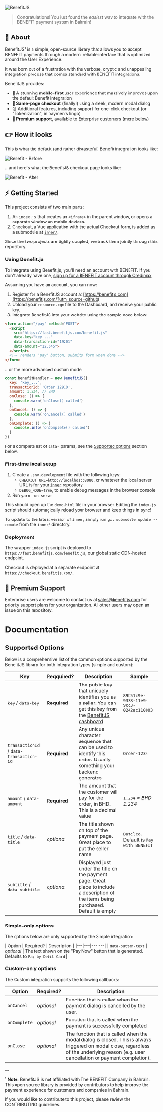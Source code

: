 ![BenefitJS](./assets/benefit-js.png)

> Congratulations! You just found the *easiest* way to integrate with the BENEFIT payment system in Bahrain!

## 👋 About

BenefitJS¹ is a simple, open-source library that allows you to accept BENEFIT payments through a modern, reliable interface that is optimized around the User Experience. 

It was born out of a frustration with the verbose, cryptic and unappealing integration process that comes standard with BENEFIT integrations.

BenefitJS provides:
- 📱 A stunning **mobile-first** user experience that massively improves upon the default Benefit integration
- 🙌 **Same-page checkout** (finally!) using a sleek, modern modal dialog
- 😍 Additional features, including support for one-click checkout (or "Tokenization", in payments lingo)
- 📧 **Premium support**, available to Enterprise customers (more [below](#-premium-support))

## 👉 How it looks

This is what the default (and rather distasteful) Benefit integration looks like:

![Benefit - Before](./assets/benefit-before.png)

.. and here's what the BenefitJS checkout page looks like:

![Benefit - After](./assets/benefit-after.png)

## ⚡ Getting Started

This project consists of two main parts:

1. An `index.js` that creates an `<iframe>` in the parent window, or opens a separate window on mobile devices.
2. Checkout, a Vue application with the actual Checkout form, is added as a submodule at [`inner/`](https://github.com/benefit-js/inner/tree/). 

Since the two projects are tightly coupled, we track them jointly through this repository.

### Using Benefit.js

To integrate using Benefit.js, you'll need an account with BENEFIT. If you don't already have one, [sign up for a BENEFIT account through Credimax](https://www.credimax.com.bh/en/e_payment_gateway)

Assuming you have an account, you can now:

1. Register for a BenefitJS account at [https://benefitjs.com](https://benefitjs.com/?utm_source=github)
2. Upload your `resource.cgn` file to the Dashboard, and receive your public key.
3. Integrate BenefitJS into your website using the sample code below:

```html
<form action="/pay" method="POST">
  <script 
    src="https://fast.benefitjs.com/benefit.js"
    data-key="key_..."
    data-transaction-id="19201"
    data-amount="12.345">
  </script>
  <!-- renders 'pay' button, submits form when done -->
</form>
```

.. or the more advanced custom mode:

```javascript
const benefitHandler = new BenefitJS({
  key: 'key_...',
  transactionId: 'Order 12910',
  amount: 1.234, // BHD
  onClose: () => {
    console.warn('onClose() called')
  },
  onCancel: () => {
    console.warn('onCancel() called')
  },
  onComplete: () => {
    console.info('onComplete() called')
  }
})
```

For a complete list of `data-` params, see the [Supported options](#supported-options) section below.

### First-time local setup

1. Create a `.env.development` file with the following keys:
    - `CHECKOUT_URL=http://localhost:8080`, or whatever the local server URL is for your [`inner`](https://github.com/benefit-js/benefit-js) repository
    - `DEBUG_MODE=true`, to enable debug messages in the browser console
2. Run `yarn run serve`

This should open up the `demo.html` file in your browser. Editing the `index.js` script should automagically reload your browser and keep things in sync!

To update to the latest version of `inner`, simply run `git submodule update --remote` from the `inner/` directory.

### Deployment

The wrapper `index.js` script is deployed to `https://fast.benefitjs.com/benefit.js`, our global static CDN-hosted endpoint. 

Checkout is deployed at a separate endpoint at `https://checkout.benefitjs.com/`.

## 📩 Premium Support

Enterprise users are welcome to contact us at [sales@benefitjs.com](mailto:sales@benefitjs.com) for priority support plans for your organization. All other users may open an issue on this repository.

# Documentation

## Supported Options

Below is a comprehensive list of the common options supported by the BenefitJS library for both integration types (simple and custom):

| Key | Reqquired? | Description | Sample |
|---|---|---|---|
| `key` / `data-key` | **Required** | The public key that uniquely identifies you as a seller. You can get this key from the [BenefitJS dashboard](https://benefitjs.com) | `89b51c9e-9338-11e9-9cc3-0242ac110003` |
| `transactionId` / `data-transaction-id` | **Required** | Any unique character sequence that can be used to identify this order. Usually something your backend generates | `Order-1234` |
| `amount` / `data-amount` | **Required** | The amount that the customer will pay for the order, in BHD. This is a decimal value | `1.234` *= BHD 1.234* |
| `title` / `data-title` | *optional* | The title shown on top of the payment page. Great place to put the seller name | `Batelco`. Default is `Pay with BENEFIT` |
| `subtitle` / `data-subtitle` | *optional* | Displayed just under the title on the payment page. Great place to include a description of the items being purchased. Default is empty |

### Simple-only options

The options below are only supported by the Simple integration:

| Option | Required? | Description |
|---|---|---|---| 
| `data-button-text` | *optional* | The text shown on the "Pay Now" button that is generated. Defaults to `Pay by Debit Card` |

### Custom-only options

The Custom integration supports the following callbacks:

| Option | Required? | Description |
|---|---|---| 
| `onCancel` | *optional* | Function that is called when the payment dialog is cancelled by the user.
| `onComplete` | *optional* | Function that is called when the payment is successfully completed.
| `onClose` | *optional* | The function that is called when the modal dialog is closed. This is always triggered on modal close, regardless of the underlying reason (e.g. user cancellation or payment completion).
--

¹ **Note:** BenefitJS is not affiliated with The BENEFIT Company in Bahrain. This open source library is provided by contributors to help improve the payment experience for customers and companies in Bahrain. 

If you would like to contribute to this project, please review the CONTRIBUTING guidelines.

